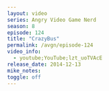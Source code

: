 ```yaml
---
layout: video
series: Angry Video Game Nerd
season: 8
episode: 124
title: "CrazyBus"
permalink: /avgn/episode-124
video_info:
  - youtube;YouTube;lzt_uoTVAcE
release_date: 2014-12-13
mike_notes:
toggle: off
---
```

